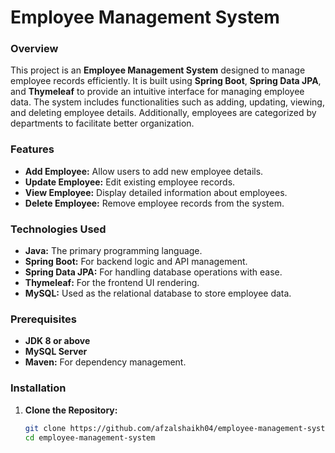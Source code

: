# Employee Management System

### Overview
This project is an **Employee Management System** designed to manage employee records efficiently. It is built using **Spring Boot**, **Spring Data JPA**, and **Thymeleaf** to provide an intuitive interface for managing employee data. The system includes functionalities such as adding, updating, viewing, and deleting employee details. Additionally, employees are categorized by departments to facilitate better organization.

### Features

- **Add Employee:** Allow users to add new employee details.
- **Update Employee:** Edit existing employee records.
- **View Employee:** Display detailed information about employees.
- **Delete Employee:** Remove employee records from the system.


### Technologies Used

- **Java:** The primary programming language.
- **Spring Boot:** For backend logic and API management.
- **Spring Data JPA:** For handling database operations with ease.
- **Thymeleaf:** For the frontend UI rendering.
- **MySQL:** Used as the relational database to store employee data.

### Prerequisites

- **JDK 8 or above**
- **MySQL Server**
- **Maven:** For dependency management.

### Installation

1. **Clone the Repository:**
   ```bash
   git clone https://github.com/afzalshaikh04/employee-management-system.git
   cd employee-management-system
